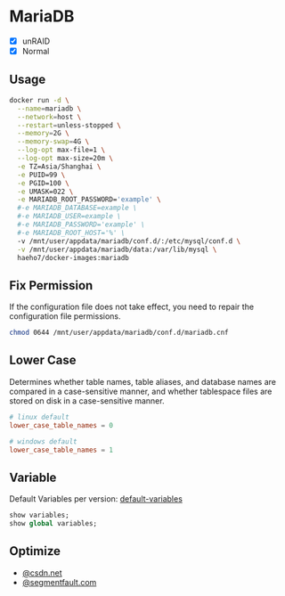 # MariaDB

- [x] unRAID
- [x] Normal

## Usage

```sh
docker run -d \
  --name=mariadb \
  --network=host \
  --restart=unless-stopped \
  --memory=2G \
  --memory-swap=4G \
  --log-opt max-file=1 \
  --log-opt max-size=20m \
  -e TZ=Asia/Shanghai \
  -e PUID=99 \
  -e PGID=100 \
  -e UMASK=022 \
  -e MARIADB_ROOT_PASSWORD='example' \
  #-e MARIADB_DATABASE=example \
  #-e MARIADB_USER=example \
  #-e MARIADB_PASSWORD='example' \
  #-e MARIADB_ROOT_HOST='%' \
  -v /mnt/user/appdata/mariadb/conf.d/:/etc/mysql/conf.d \
  -v /mnt/user/appdata/mariadb/data:/var/lib/mysql \
  haeho7/docker-images:mariadb
```

## Fix Permission

If the configuration file does not take effect, you need to repair the configuration file permissions.

```sh
chmod 0644 /mnt/user/appdata/mariadb/conf.d/mariadb.cnf
```

## Lower Case

Determines whether table names, table aliases, and database names are compared in a case-sensitive manner, and whether tablespace files are stored on disk in a case-sensitive manner.

```cnf
# linux default
lower_case_table_names = 0

# windows default
lower_case_table_names = 1
```

## Variable

Default Variables per version: [default-variables](./variables)

```sql
show variables;
show global variables;
```

## Optimize

- [@csdn.net](https://blog.csdn.net/u014044812/article/details/78929579)
- [@segmentfault.com](https://segmentfault.com/a/1190000021408999)
